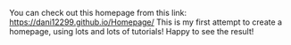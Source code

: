 You can check out this homepage from this link: https://dani12299.github.io/Homepage/
This is my first attempt to create a homepage, using lots and lots of tutorials! Happy to see the result!
